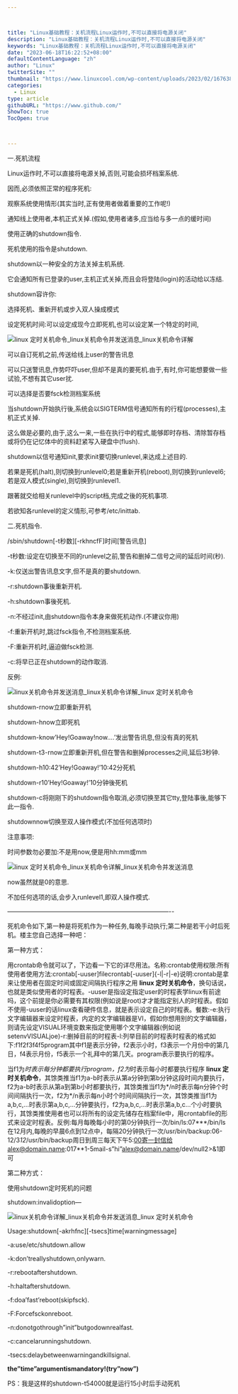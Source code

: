 ```yaml
---



title: "Linux基础教程：关机流程Linux运作时,不可以直接将电源关闭"
description: "Linux基础教程：关机流程Linux运作时,不可以直接将电源关闭"
keywords: "Linux基础教程：关机流程Linux运作时,不可以直接将电源关闭"
date: "2023-06-18T16:22:52+08:00"
defaultContentLanguage: "zh"
author: "Linux"
twitterSite: ""
thumbnail: "https://www.linuxcool.com/wp-content/uploads/2023/02/1676383245370_0.jpg"
categories:
  - Linux
type: article
githubURL: "https://www.github.com/"
ShowToc: true
TocOpen: true



---
```


一.死机流程

Linux运作时,不可以直接将电源关掉,否则,可能会损坏档案系统.

因而,必须依照正常的程序死机:

观察系统使用情形(其实当时,正有使用者做着重要的工作呢!)

通知线上使用者,本机正式关掉.(假如,使用者诸多,应当给与多一点的缓时间)

使用正确的shutdown指令.

死机使用的指令是shutdown.

shutdown以一种安全的方法关掉主机系统.

它会通知所有已登录的user,主机正式关掉,而且会将登陆(login)的活动给以冻结.

shutdown容许你:

选择死机、重新开机或步入双人操成模式

设定死机时间:可以设定成现今立即死机,也可以设定某一个特定的时间,

![linux 定时关机命令_linux关机命令并发送消息_linux关机命令详解](https://www.linuxcool.com/wp-content/uploads/2023/02/1676383245370_0.jpg)

可以自订死机之前,传送给线上user的警告讯息

可以只送警讯息,作势吓吓user,但却不是真的要死机.由于,有时,你可能想要做一些试验,不想有其它user扰.

可以选择是否要fsck检测档案系统

当shutdown开始执行後,系统会以SIGTERM信号通知所有的行程(processes),主机正式关掉.

这么做是必要的,由于,这么一来,一些在执行中的程式,能够即时存档、清除暂存档或将仍在记忆体中的资料赶紧写入硬盘中(flush).

shutdown以信号通知init,要求init要切换runlevel,来达成上述目的.

若果是死机(halt),则切换到runlevel0;若是重新开机(reboot),则切换到runlevel6;若是双人模式(single),则切换到runlevel1.

跟著就交给相关runlevel中的script档,完成之後的死机事项.

若欲知各runlevel的定义情形,可参考/etc/inittab.

二.死机指令.

/sbin/shutdown[-t秒数][-rkhncfF]时间[警告讯息]

-t秒数:设定在切换至不同的runlevel之前,警告和删掉二信号之间的延后时间(秒).

-k:仅送出警告讯息文字,但不是真的要shutdown.

-r:shutdown事後重新开机.

-h:shutdown事後死机.

-n:不经过init,由shutdown指令本身来做死机动作.(不建议你用)

-f:重新开机时,跳过fsck指令,不检测档案系统.

-F:重新开机时,逼迫做fsck检测.

-c:将早已正在shutdown的动作取消.

反例:

![linux关机命令并发送消息_linux关机命令详解_linux 定时关机命令](https://www.linuxcool.com/wp-content/uploads/2023/02/1676383245370_1.png)

shutdown-rnow立即重新开机

shutdown-hnow立即死机

shutdown-know’Hey!Goaway!now….’发出警告讯息,但没有真的死机

shutdown-t3-rnow立即重新开机,但在警告和删掉processes之间,延后3秒钟.

shutdown-h10:42’Hey!Goaway!’10:42分死机

shutdown-r10’Hey!Goaway!’10分钟後死机

shutdown-c将刚刚下的shutdown指令取消,必须切换至其它tty,登陆事後,能够下此一指令.

shutdownnow切换至双人操作模式(不加任何选项时)

注意事项:

时间参数勿必要加:不是用now,便是用hh:mm或mm

![linux 定时关机命令_linux关机命令详解_linux关机命令并发送消息](https://www.linuxcool.com/wp-content/uploads/2023/02/1676383245370_2.jpg)

now虽然就是0的意思.

不加任何选项的话,会步入runlevel1,即双人操作模式.

——————————————————————————--

死机命令如下,第一种是将死机作为一种任务,每晚手动执行;第二种是若干小时后死机。楼主您自己选择一种吧：

第一种方式：

用crontab命令就可以了，下边看一下它的详尽用法。名称:crontab使用权限:所有使用者使用方法:crontab[-uuser]filecrontab[-uuser]{-l|-r|-e}说明:crontab是拿来让使用者在固定时间或固定间隔执行程序之用 **linux 定时关机命令**，换句话说，也就是类似使用者的时程表。-uuser是指设定指定user的时程表学linux有前途吗，这个前提是你必需要有其权限(例如说是root)才才能指定别人的时程表。假如不使用-uuser的话linux查看硬件信息，就是表示设定自己的时程表。餐数:-e:执行文字编辑器来设定时程表，内定的文字编辑器是VI，假如你想用别的文字编辑器，则请先设定VISUAL环境变数来指定使用哪个文字编辑器(例如说setenvVISUALjoe)-r:删掉目前的时程表-l:列举目前的时程表时程表的格式如下:f1f2f3f4f5program其中f1是表示分钟，f2表示小时，f3表示一个月份中的第几日，f4表示月份，f5表示一个礼拜中的第几天。program表示要执行的程序。

当f1为*时表示每分钟都要执行program，f2为*时表示每小时都要执行程序 **linux 定时关机命令**，其馀类推当f1为a-b时表示从第a分钟到第b分钟这段时间内要执行，f2为a-b时表示从第a到第b小时都要执行，其馀类推当f1为*/n时表示每n分钟个时间间隔执行一次，f2为*/n表示每n小时个时间间隔执行一次，其馀类推当f1为a,b,c,…时表示第a,b,c,…分钟要执行，f2为a,b,c,…时表示第a,b,c…个小时要执行，其馀类推使用者也可以将所有的设定先储存在档案file中，用crontabfile的形式来设定时程表。反例:每月每晚每小时的第0分钟执行一次/bin/ls:07***/bin/ls在12月内,每晚的早晨6点到12点中，每隔20分钟执行一次/usr/bin/backup:06-12/3*12*/usr/bin/backup周日到周三每天下午5:00寄一封信给alex@domain.name:017**1-5mail-s”hi”alex@domain.name/dev/null2>&1即可

第二种方式：

使用shutdown定时死机的问题

shutdown:invalidoption—

![linux关机命令详解_linux关机命令并发送消息_linux 定时关机命令](https://www.linuxcool.com/wp-content/uploads/2023/02/1676383245370_3.jpg)

Usage:shutdown[-akrhfnc][-tsecs]time[warningmessage]

-a:use/etc/shutdown.allow

-k:don’treallyshutdown,onlywarn.

-r:rebootaftershutdown.

-h:haltaftershutdown.

-f:doa’fast’reboot(skipfsck).

-F:Forcefsckonreboot.

-n:donotgothrough”init”butgodownrealfast.

-c:cancelarunningshutdown.

-tsecs:delaybetweenwarningandkillsignal.

**the”time”argumentismandatory!(try”now”)**

PS：我是这样的shutdown-t54000就是运行15小时后手动死机
